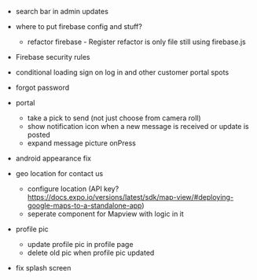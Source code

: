 <!-- - filter messages to only show if to and from are corresponding

  - this should be fixed once we refactor to use redux for messages. Currently restricted by firebase queries. Once we get messages in redux, we can pass redux messages to state and filter them to only show with proper to and froms. This is only an issue on the customer portal side of the app mainly because we use the customer email as document id for messages collection. -->

<!-- - in admin updates, list users (sort) by most recent message (sent or received)
  - instead, this is listed by most recent user created -->

<!-- Refactor everything in updates tab to work in chats tab.

- refactor firestore messages to have an image url key (see firestore for reference)
- be able to see the text and image in the text field on adminchats
- conditionially render an image in chat section if there is an image URl -->

<!-- - Push notifications -->

- search bar in admin updates

- where to put firebase config and stuff?

  - refactor firebase - Register refactor is only file still using firebase.js

- Firebase security rules

- conditional loading sign on log in and other customer portal spots

- forgot password

- portal

  <!-- - message time -->

  - take a pick to send (not just choose from camera roll)
  - show notification icon when a new message is received or update is posted
  - expand message picture onPress

- android appearance fix

- geo location for contact us

  - configure location (API key? https://docs.expo.io/versions/latest/sdk/map-view/#deploying-google-maps-to-a-standalone-app)
  - seperate component for Mapview with logic in it

- profile pic
  <!-- - save default pic to assests or in firebase storage -->
  <!-- - change hard code default pro pic -->
  <!-- - auto save default pic in registration -->
  - update profile pic in profile page
  - delete old pic when profile pic updated
  <!-- - need to get Download URL of avatar from fire storage -->
- fix splash screen
